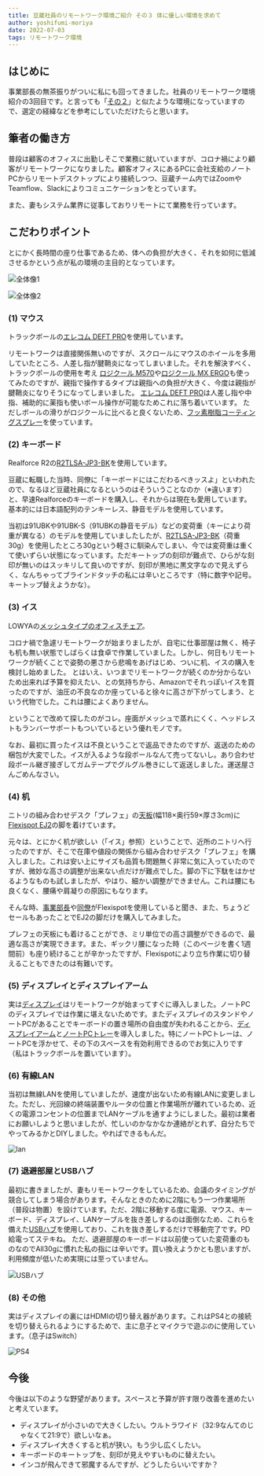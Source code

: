 ```yaml
---
title: 豆蔵社員のリモートワーク環境ご紹介 その３ 体に優しい環境を求めて
author: yoshifumi-moriya
date: 2022-07-03
tags: リモートワーク環境
---
```


## はじめに

事業部長の無茶振りがついに私にも回ってきました。社員のリモートワーク環境紹介の3回目です。と言っても「[その２](/blogs/2022/07/01/remote-env002/)」と似たような環境になっていますので、選定の経緯などを参考にしていただけたらと思います。

## 筆者の働き方

普段は顧客のオフィスに出勤しそこで業務に就いていますが、コロナ禍により顧客がリモートワークになりました。顧客オフィスにあるPCに会社支給のノートPCからリモートデスクトップにより接続しつつ、豆蔵チーム内ではZoomやTeamflow、Slackによりコミュニケーションをとっています。

また、妻もシステム業界に従事しておりリモートにて業務を行っています。

## こだわりポイント

とにかく長時間の座り仕事であるため、体への負担が大きく、それを如何に低減させるかという点が私の環境の主目的となっています。

![全体像1](/img/blogs/2022/0703_remote-env003-1.webp)

![全体像2](/img/blogs/2022/0703_remote-env003-2.webp)

### (1) マウス

トラックボールの[エレコム DEFT PRO](https://www.amazon.co.jp/dp/B07CG1R3JT)を使用しています。

リモートワークは直接関係無いのですが、スクロールにマウスのホイールを多用していたところ、人差し指が腱鞘炎になってしまいました。それを解決すべく、トラックポールの使用を考え
[ロジクール M570](https://www.amazon.co.jp/dp/B07DC88C26)や[ロジクール MX ERGO](https://www.amazon.co.jp/dp/B074Z71C2M)も使ってみたのですが、親指で操作するタイプは親指への負担が大きく、今度は親指が腱鞘炎になりそうになってしまいました。
[エレコム DEFT PRO](https://www.amazon.co.jp/dp/B07CG1R3JT)は人差し指や中指、補助的に薬指も使いボール操作が可能なためこれに落ち着いています。
ただしボールの滑りがロジクールに比べると良くないため、[フッ素樹脂コーティングスプレー](https://www.amazon.co.jp/dp/B000AR70J2)を使っています。

### (2) キーボード

Realforce R2の[R2TLSA-JP3-BK](https://www.amazon.co.jp/dp/B07B3XWFZM)を使用しています。

豆蔵に転職した当時、同僚に「キーボードにはこだわるべきッスよ」といわれたので、なるほど豆蔵社員になるというのはそういうことなのか（※違います）と、早速Realforceのキーボードを購入し、それからは現在も愛用しています。基本的には日本語配列のテンキーレス、静音モデルを使用しています。

当初は91UBKや91UBK-S（91UBKの静音モデル）などの変荷重（キーにより荷重が異なる）のモデルを使用していましたしたが、[R2TLSA-JP3-BK](https://www.amazon.co.jp/dp/B07B3XWFZM)（荷重30g）を使用したところ30gという軽さに馴染んでしまい、今では変荷重は重くて使いずらい状態になっています。ただキートップの刻印が難点で、ひらがな刻印が無いのはスッキリして良いのですが、刻印が黒地に黒文字なので見えずらく、なんちゃってブラインドタッチの私には辛いところです（特に数字や記号。キートップ替えようかな）。

### (3) イス

LOWYAの[メッシュタイプのオフィスチェア](https://www.low-ya.com/goods/F102_G1032)。

コロナ禍で急遽リモートワークが始まりましたが、自宅に仕事部屋は無く、椅子も机も無い状態でしばらくは食卓で作業していました。しかし、何日もリモートワークが続くことで姿勢の悪さから悲鳴をあげはじめ、ついに机、イスの購入を検討し始めました。
とはいえ、いつまでリモートワークが続くのか分からないため出来れば予算を抑えたい、との気持ちから、Amazonでそれっぽいイスを買ったのですが、油圧の不良なのか座っていると徐々に高さが下がってしまう、という代物でした。これは腰によくありません。

ということで改めて探したのがコレ。座面がメッシュで蒸れにくく、ヘッドレストもランバーサポートもついているという優れモノです。

なお、最初に買ったイスは不良ということで返品できたのですが、返送のための梱包が大変でした。イスが入るような段ボールなんて売ってないし。あり合わせ段ボール継ぎ接ぎしてガムテープでグルグル巻きにして返送しました。運送屋さんごめんなさい。

### (4) 机

ニトリの組み合わせデスク「プレフェ」の[天板](https://www.nitori-net.jp/ec/product/6240102s/)(幅118×奥行59×厚さ3cm)に[Flexispot EJ2](https://flexispot.jp/standing-desk/ej2-set.html)の脚を着けています。

元々は、とにかく机が欲しい（「イス」参照）ということで、近所のニトリへ行ったのですが、そこで在庫や値段の関係から組み合わせデスク「プレフェ」を購入しました。これは安い上にサイズも品質も問題無く非常に気に入っていたのですが、微妙な高さの調整が出来ない点だけが難点でした。脚の下に下駄をはかせるようなものも試しましたが、やはり、細かい調整ができません。これは腰にも良くなく、腰痛や肩凝りの原因にもなります。

そんな時、[事業部長](/blogs/2022/06/30/remote-env001/)や[同僚](/blogs/2022/07/01/remote-env002/)がFlexispotを使用していると聞き、また、ちょうどセールもあったことでEJ2の脚だけを購入してみました。

プレフェの天板にも着けることができ、ミリ単位での高さ調整ができるので、最適な高さが実現できます。また、ギックリ腰になった時（このページを書く1週間前）も座り続けることが辛かったですが、Flexispotにより立ち作業に切り替えることもできたのは有難いです。

### (5) ディスプレイとディスプレイアーム

実は[ディスプレイ](https://www.amazon.co.jp/dp/B00F4IEUKY)はリモートワークが始まってすぐに導入しました。ノートPCのディスプレイでは作業に堪えないためです。またディスプレイのスタンドやノートPCがあることでキーボードの置き場所の自由度が失われることから、[ディスプレイアーム](https://www.amazon.co.jp/dp/B07W3KK949)と[ノートPCトレー](https://www.amazon.co.jp/dp/B07W3KK949)を導入しました。特にノートPCトレーは、ノートPCを浮かせて、その下のスペースを有効利用できるのでお気に入りです（私はトラックボールを置いています）。

### (6) 有線LAN

当初は無線LANを使用していましたが、速度が出ないため有線LANに変更しました。ただし、光回線の終端装置やルータの位置と作業場所が離れているため、近くの電源コンセントの位置までLANケーブルを通すようにしました。最初は業者にお願いしようと思いましたが、忙しいのかなかなか連絡がとれず、自分たちでやってみるかとDIYしました。やればできるもんだ。

![lan](/img/blogs/2022/0703_remote-env003-lan.webp)

### (7) 退避部屋とUSBハブ

最初に書きましたが、妻もリモートワークをしているため、会議のタイミングが競合してしまう場合があります。そんなときのために2階にもう一つ作業場所（普段は物置）を設けています。ただ、2階に移動する度に電源、マウス、キーボード、ディスプレイ、LANケーブルを抜き差しするのは面倒なため、これらを備えた[USBハブ](https://www.amazon.co.jp/dp/B094XY963C)を使用しており、これを抜き差しするだけで移動完了です。PD給電ってステキね。
ただ、退避部屋のキーボードは以前使っていた変荷重のものなのでAll30gに慣れた私の指には辛いです。買い換えようかとも思いますが、利用頻度が低いため実現には至っていません。

![USBハブ](/img/blogs/2022/0703_remote-env003-hub.webp)

### (8) その他

実はディスプレイの裏にはHDMIの切り替え器があります。これはPS4との接続を切り替えられるようにするためで、主に息子とマイクラで遊ぶのに使用しています。（息子はSwitch）

![PS4](/img/blogs/2022/0703_remote-env003-ps4.webp)

## 今後

今後は以下のような野望があります。スペースと予算が許す限り改善を進めたいと考えています。
* ディスプレイが小さいので大きくしたい。ウルトラワイド（32:9なんてのじゃなくて21:9で）欲しいなぁ。
* ディスプレイ大きくすると机が狭い。もう少し広くしたい。
* キーボードのキートップを、刻印が見えやすいものに替えたい。
* インコが飛んできて邪魔するんですが、どうしたらいいですか？